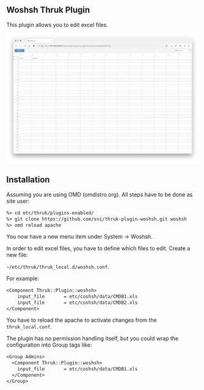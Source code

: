 ## Woshsh Thruk Plugin

This plugin allows you to edit excel files.

![Thruk Woshsh Plugin](preview.png "Thruk Woshsh Plugin")

## Installation

Assuming you are using OMD (omdistro.org).
All steps have to be done as site user:

    %> cd etc/thruk/plugins-enabled/
    %> git clone https://github.com/sni/thruk-plugin-woshsh.git woshsh
    %> omd reload apache

You now have a new menu item under System -> Woshsh.

In order to edit excel files, you have to define which files to edit. Create a
new file:

`~/etc/thruk/thruk_local.d/woshsh.conf`.

For example:

    <Component Thruk::Plugin::woshsh>
        input_file       = etc/coshsh/data/CMDB1.xls
        input_file       = etc/coshsh/data/CMDB2.xls
    </Component>

You have to reload the apache to activate changes
from the `thruk_local.conf`.

The plugin has no permission handling itself, but you could wrap the
configuration into Group tags like:

    <Group Admins>
      <Component Thruk::Plugin::woshsh>
        input_file       = etc/coshsh/data/CMDB1.xls
      </Component>
    </Group>
